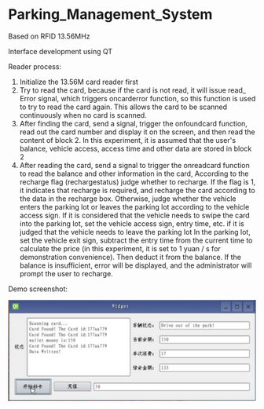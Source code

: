 # Parking_Management_System
 Based on RFID 13.56MHz

Interface development using QT

Reader process:

1. Initialize the 13.56M card reader first
2. Try to read the card, because if the card is not read, it will issue read_ Error signal, which triggers oncarderror function, so this function is used to try to read the card again. This allows the card to be scanned continuously when no card is scanned.
3. After finding the card, send a signal, trigger the onfoundcard function, read out the card number and display it on the screen, and then read the content of block 2. In this experiment, it is assumed that the user's balance, vehicle access, access time and other data are stored in block 2
4. After reading the card, send a signal to trigger the onreadcard function to read the balance and other information in the card, According to the recharge flag (rechargestatus) judge whether to recharge. If the flag is 1, it indicates that recharge is required, and recharge the card according to the data in the recharge box. Otherwise, judge whether the vehicle enters the parking lot or leaves the parking lot according to the vehicle access sign. If it is considered that the vehicle needs to swipe the card into the parking lot, set the vehicle access sign, entry time, etc. if it is judged that the vehicle needs to leave the parking lot In the parking lot, set the vehicle exit sign, subtract the entry time from the current time to calculate the price (in this experiment, it is set to 1 yuan / s for demonstration convenience). Then deduct it from the balance. If the balance is insufficient, error will be displayed, and the administrator will prompt the user to recharge.

Demo screenshot:

![image-20211221031035970](README.assets/demo.png)
